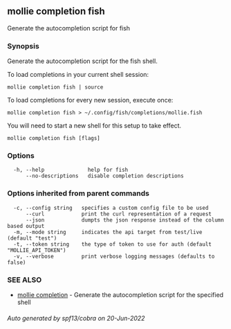 ## mollie completion fish

Generate the autocompletion script for fish

### Synopsis

Generate the autocompletion script for the fish shell.

To load completions in your current shell session:

	mollie completion fish | source

To load completions for every new session, execute once:

	mollie completion fish > ~/.config/fish/completions/mollie.fish

You will need to start a new shell for this setup to take effect.


```
mollie completion fish [flags]
```

### Options

```
  -h, --help              help for fish
      --no-descriptions   disable completion descriptions
```

### Options inherited from parent commands

```
  -c, --config string   specifies a custom config file to be used
      --curl            print the curl representation of a request
      --json            dumpts the json response instead of the column based output
  -m, --mode string     indicates the api target from test/live (default "test")
  -t, --token string    the type of token to use for auth (default "MOLLIE_API_TOKEN")
  -v, --verbose         print verbose logging messages (defaults to false)
```

### SEE ALSO

* [mollie completion](mollie_completion.md)	 - Generate the autocompletion script for the specified shell

###### Auto generated by spf13/cobra on 20-Jun-2022
